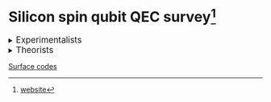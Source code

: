 # Silicon spin qubit QEC survey[^1]

[^1]: [website](https://marcosj.github.io/qdot/)

<details><summary><big>Experimentalists</big></summary>

- <details><summary>Seigo Tarucha (RIKEN)</summary>

	&emsp;[arXiv](https://arxiv.org/search/?searchtype=author&query=Seigo+Tarucha&abstracts=show&size=50&order=-submitted_date)
	&emsp;[scholar](https://www.semanticscholar.org/author/S.-Tarucha/4578509?sort=pub-date)
	&emsp;[ORCID](https://orcid.org/0000-0001-7465-0135)

	year | title | DOI | pdf | ppt
	--- | --- | --- | --- | ---
	2023 | Hamiltonian Phase Error in Resonantly Driven CNOT Gate Above the Fault-Tolerant Threshold | [DOI](https://doi.org/10.48550/arXiv.2307.09031) | <a href="https://arxiv.org/pdf/2307.09031" target="_blank">pdf</a>
	2023 | Dynamical nuclear spin polarization in a quantum dot with an EDSR-driven electron spin | [DOI](https://doi.org/10.48550/arXiv.2306.11253) | <a href="https://arxiv.org/pdf/2306.11253" target="_blank">pdf</a>
	2023 | Josephson diode effect derived from short-range coherent coupling | [DOI](https://doi.org/10.1038/s41567-023-02144-x) | <a href="https://arxiv.org/pdf/s41567-023-02144-x" target="_blank">pdf</a>
	2023 | Engineering of anomalous Josephson effect in coherently coupled Josephson junctions | [DOI](https://doi.org/10.48550/arXiv.2305.06596) | <a href="https://arxiv.org/pdf/2305.06596" target="_blank">pdf</a>
	2023 | Phase-dependent Andreev molecules and superconducting gap closing in coherently coupled Josephson junctions | [DOI](https://doi.org/10.48550/arXiv.2303.10540) | <a href="https://arxiv.org/pdf/2303.10540" target="_blank">pdf</a>
	2023 | Phonon-mediated spin dynamics in a two-electron double quantum dot under a phonon temperature gradient | [DOI](https://doi.org/10.48550/arXiv.2303.05700) | <a href="https://arxiv.org/pdf/2303.05700" target="_blank">pdf</a>
	2023 | Optically driven rotation of exciton-polariton condensates | [DOI](https://doi.org/10.1021/acs.nanolett.3c01021) | <a href="https://arxiv.org/pdf/acs.nanolett.3c01021" target="_blank">pdf</a>
	2023 | Spatial noise correlations beyond nearest-neighbor in 28Si/SiGe spin qubits | [DOI](https://doi.org/10.48550/arXiv.2302.11717) | <a href="https://arxiv.org/pdf/2302.11717" target="_blank">pdf</a>
	2022 | Noise robust automatic charge state recognition in quantum dots by machine learning and pre-processing, and visual explanations of the model with Grad-CAM | [DOI](https://doi.org/10.48550/arXiv.2210.15070) | <a href="https://arxiv.org/pdf/2210.15070" target="_blank">pdf</a>
	2023 | Feedback-based active reset of a spin qubit in silicon | [DOI](https://doi.org/10.1038/s41534-023-00719-3) | <a href="https://arxiv.org/pdf/s41534-023-00719-3" target="_blank">pdf</a> | <a href="ppt/s41534-023-00719-3.html" target="_blank">ppt</a>
	2022 | A shuttling-based two-qubit logic gate for linking distant silicon quantum processors | [DOI](https://doi.org/10.1038/s41467-022-33453-z) | <a href="https://arxiv.org/pdf/s41467-022-33453-z" target="_blank">pdf</a> | <a href="ppt/s41467-022-33453-z.html" target="_blank">ppt</a>
	2022 | Bayesian estimation of correlation functions | [DOI](https://doi.org/10.1103/PhysRevResearch.4.043166) | <a href="https://arxiv.org/pdf/PhysRevResearch.4.043166" target="_blank">pdf</a>
	2022 | Quasiparticle trapping at vortices producing Josephson supercurrent enhancement | [DOI](https://doi.org/10.1103/PhysRevLett.128.207001) | <a href="https://arxiv.org/pdf/PhysRevLett.128.207001" target="_blank">pdf</a>
	2022 | Quantum error correction with silicon spin qubits | [DOI](https://doi.org/10.1038/s41586-022-04986-6) | <a href="https://arxiv.org/pdf/s41586-022-04986-6" target="_blank">pdf</a> | <a href="ppt/s41586-022-04986-6.html" target="_blank">ppt</a>
	2022 | Observation of nonlocal Josephson effect on double InAs nanowires | [DOI](https://doi.org/10.1038/s42005-022-00994-0) | <a href="https://arxiv.org/pdf/s42005-022-00994-0" target="_blank">pdf</a>
	2021 | Coexistence of parallel and series current paths in parallel-coupled double quantum dots in nonlinear transport regime | [DOI](https://doi.org/10.35848/1882-0786/ac25c5) | <a href="https://arxiv.org/pdf/1882-0786" target="_blank">pdf</a>
	2022 | Temperature-induced phase transitions in the correlated quantum Hall state of bilayer graphene | [DOI](https://doi.org/10.1103/PhysRevB.105.075427) | <a href="https://arxiv.org/pdf/PhysRevB.105.075427" target="_blank">pdf</a>
	2022 | Fast universal quantum gate above the fault-tolerance threshold in silicon | [DOI](https://doi.org/10.1038/s41586-021-04182-y) | <a href="https://arxiv.org/pdf/s41586-021-04182-y" target="_blank">pdf</a> | <a href="ppt/s41586-021-04182-y.html" target="_blank">ppt</a>
	2021 | Designs for a two-dimensional Si quantum dot array with spin qubit addressa | [DOI](https://doi.org/10.48550/arXiv.2106.11124) | <a href="https://arxiv.org/pdf/2106.11124" target="_blank">pdf</a>
	2022 | Real-time observation of charge-spin cooperative dynamics driven by a nonequilibrium phonon environment | [DOI](https://doi.org/10.1103/PhysRevLett.129.095901) | <a href="https://arxiv.org/pdf/PhysRevLett.129.095901" target="_blank">pdf</a>
	2021 | Real-Time Feedback Control of Charge Sensing for Quantum Dot Qubits | [DOI](https://doi.org/10.1103/PhysRevApplied.15.L031003) | <a href="https://arxiv.org/pdf/PhysRevApplied.15.L031003" target="_blank">pdf</a>
	2021 | Gate voltage dependence of noise distribution in radio-frequency reflectometry in gallium arsenide quantum dots | [DOI](https://doi.org/10.35848/1882-0786/abe41f) | <a href="https://arxiv.org/pdf/1882-0786" target="_blank">pdf</a>
	2021 | Quantum tomography of an entangled three-qubit state in silicon | [DOI](https://doi.org/10.1103/s41565-021-00925-0) | <a href="https://arxiv.org/pdf/s41565-021-00925-0" target="_blank">pdf</a> | <a href="ppt/s41565-021-00925-0.html" target="_blank">ppt</a>
	2020 | Half-Integer Shapiro Steps in a Short Ballistic InAs Nanowire Josephson Junction | [DOI](https://doi.org/10.1103/PhysRevResearch.2.033435) | <a href="https://arxiv.org/pdf/PhysRevResearch.2.033435" target="_blank">pdf</a>
	2020 | Spin orbit field in a physically defined p type MOS silicon double quantum dot | [DOI](https://doi.org/10.48550/arXiv.2003.07079) | <a href="https://arxiv.org/pdf/2003.07079" target="_blank">pdf</a>
	2020 | Coherence of a driven electron spin qubit actively decoupled from quasi-static noise | [DOI](https://doi.org/10.1103/PhysRevX.10.011060) | <a href="https://arxiv.org/pdf/PhysRevX.10.011060" target="_blank">pdf</a>
	2021 | Coherent Beam Splitting of Flying Electrons Driven by a Surface Acoustic Wave | [DOI](https://doi.org/10.1103/PhysRevLett.126.070501) | <a href="https://arxiv.org/pdf/PhysRevLett.126.070501" target="_blank">pdf</a>
	2020 | Radio-frequency detected fast charge sensing in undoped silicon quantum dots | [DOI](https://doi.org/10.1021/acs.nanolett.9b03847) | <a href="https://arxiv.org/pdf/acs.nanolett.9b03847" target="_blank">pdf</a>
	2019 | Charge transport of a spin-orbit-coupled Luttinger liquid | [DOI](https://doi.org/10.1103/PhysRevB.100.195423) | <a href="https://arxiv.org/pdf/PhysRevB.100.195423" target="_blank">pdf</a>
	2020 | Resonantly driven singlet-triplet spin qubit in silicon | [DOI](https://doi.org/10.1103/PhysRevLett.124.117701) | <a href="https://arxiv.org/pdf/PhysRevLett.124.117701" target="_blank">pdf</a>
	2019 | Dominant non-local superconducting proximity effect due to electron-electron interaction in a ballistic double nanowire | [DOI](https://doi.org/10.48550/arXiv.1810.04832) | <a href="https://arxiv.org/pdf/1810.04832" target="_blank">pdf</a>
	2020 | Full counting statistics of spin-flip and spin-conserving charge transitions in Pauli-spin blockade | [DOI](https://doi.org/10.1103/PhysRevResearch.2.033120) | <a href="https://arxiv.org/pdf/PhysRevResearch.2.033120" target="_blank">pdf</a>
	2021 | Spin-valley Hall transport induced by spontaneous symmetry breaking in half-filled zero Landau level of bilayer graphene | [DOI](https://doi.org/10.1103/PhysRevLett.126.016801) | <a href="https://arxiv.org/pdf/PhysRevLett.126.016801" target="_blank">pdf</a>
	2019 | Quantum non-demolition measurement of an electron spin qubit | [DOI](https://doi.org/10.1038/s41565-019-0426-x) | <a href="https://arxiv.org/pdf/s41565-019-0426-x" target="_blank">pdf</a> | <a href="ppt/s41565-019-0426-x.html" target="_blank">ppt</a>
	2019 | Strong Electron-Electron Interactions of a Tomonaga--Luttinger Liquid Observed in InAs Quantum Wires | [DOI](https://doi.org/10.1103/PhysRevB.99.155304) | <a href="https://arxiv.org/pdf/PhysRevB.99.155304" target="_blank">pdf</a>
	2018 | Density-Matrix Simulation of Logical Qubit using 3-qubit Quantum Error Correction Code | [DOI](https://doi.org/10.48550/arXiv.1810.01029) | <a href="https://arxiv.org/pdf/1810.01029" target="_blank">pdf</a> | <a href="ppt/1810.01029.html" target="_blank">ppt</a>
	2019 | Difference in charge and spin dynamics in a quantum dot-lead coupled system | [DOI](https://doi.org/10.1103/PhysRevB.99.085402) | <a href="https://arxiv.org/pdf/PhysRevB.99.085402" target="_blank">pdf</a>
	2019 | Quantum state transfer of angular momentum via single electron photo-excitation from a Zeeman-resolved light hole | [DOI](https://doi.org/10.1103/PhysRevB.99.085203) | <a href="https://arxiv.org/pdf/PhysRevB.99.085203" target="_blank">pdf</a>
	2018 | A quantum-dot spin qubit with coherence limited by charge noise and fidelity higher than 99.9% | [DOI](https://doi.org/10.1038/s41565-017-0014-x) | <a href="https://arxiv.org/pdf/s41565-017-0014-x" target="_blank">pdf</a>
  </details>

- <details><summary>Jason Petta (Princeton)</summary>

	&emsp;[arXiv](https://arxiv.org/search/cond-mat?query=Jason+Petta&searchtype=author)
	&emsp;[scholar](https://www.semanticscholar.org/author/J.-Petta/2201118?sort=pub-date)
	&emsp;[scholar](https://scholar.google.com/citations?user=OxGfOMAAAAAJ&sortby=pubdate)
	&emsp;[ORCID](https://orcid.org/0000-0002-6416-0789)

	year | title | DOI | pdf | ppt
	--- | --- | --- | --- | ---
	2020 | Gating a Quantum Dot through the Sequential Removal of Single Electrons from a Nanoscale Floating Gate | [DOI](https://doi.org/10.1103/PRXQuantum.4.030309) | <a href="https://arxiv.org/pdf/PRXQuantum.4.030309" target="_blank">pdf</a>
	2020 | Semiconductor spin qubits | [DOI](https://doi.org/10.1103/RevModPhys.95.025003) | <a href="https://arxiv.org/pdf/RevModPhys.95.025003" target="_blank">pdf</a>
	2020 | Optimal Control of a Cavity-Mediated iSWAP Gate between Silicon Spin Qubits | [DOI](https://doi.org/10.1103/PhysRevApplied.18.064082) | <a href="https://arxiv.org/pdf/PhysRevApplied.18.064082" target="_blank">pdf</a>
	2020 | High-Fidelity State Preparation, Quantum Control, and Readout of an Isotopically Enriched Silicon Spin Qubit | [DOI](https://doi.org/10.1103/PhysRevApplied.18.064028) | <a href="https://arxiv.org/pdf/PhysRevApplied.18.064028" target="_blank">pdf</a>
	2020 | Microwave-Frequency Scanning Gate Microscopy of a Si/SiGe Double Quantum Dot | [DOI](https://doi.org/10.1021/acs.nanolett.2c01098) | <a href="https://arxiv.org/pdf/acs.nanolett.2c01098" target="_blank">pdf</a>
	2020 | Two-qubit silicon quantum processor with operation fidelity exceeding 99% | [DOI](https://doi.org/10.1126/sciadv.abn5130) | <a href="https://arxiv.org/pdf/sciadv.abn5130" target="_blank">pdf</a>
	2020 | Cryogen-free scanning gate microscope for the characterization of Si/Si0.7Ge0.3 quantum devices at milli-Kelvin temperatures | [DOI](https://doi.org/10.1063/5.0056648) | <a href="https://arxiv.org/pdf/5.0056648" target="_blank">pdf</a>
	2020 | Nuclear Spin Readout in a Cavity-Coupled Hybrid Quantum Dot-Donor System | [DOI](https://doi.org/10.1103/PRXQuantum.2.020347) | <a href="https://arxiv.org/pdf/PRXQuantum.2.020347" target="_blank">pdf</a>
	2020 | Spin Digitizer for High-Fidelity Readout of a Cavity-Coupled Silicon Triple Quantum Dot | [DOI](https://doi.org/10.1103/PhysRevApplied.15.044052) | <a href="https://arxiv.org/pdf/PhysRevApplied.15.044052" target="_blank">pdf</a>
	2020 | Probing the Variation of the Intervalley Tunnel Coupling in a Silicon Triple Quantum Dot | [DOI](https://doi.org/10.1103/PRXQuantum.2.020309) | <a href="https://arxiv.org/pdf/PRXQuantum.2.020309" target="_blank">pdf</a>
	2020 | Spin shuttling in a silicon double quantum dot | [DOI](https://doi.org/10.1103/PhysRevB.102.195418) | <a href="https://arxiv.org/pdf/PhysRevB.102.195418" target="_blank">pdf</a>
	2020 | Coherent transport of spin by adiabatic passage in quantum dot arrays | [DOI](https://doi.org/10.1103/PhysRevB.102.155404) | <a href="https://arxiv.org/pdf/PhysRevB.102.155404" target="_blank">pdf</a>
	2020 | Hybrid quantum systems with circuit quantum electrodynamics | [DOI](https://doi.org/10.1038/s41567-020-0797-9) | <a href="https://arxiv.org/pdf/s41567-020-0797-9" target="_blank">pdf</a>
	2020 | Superconductor–semiconductor hybrid-circuit quantum electrodynamics | [DOI](https://doi.org/10.1038/s42254-019-0135-2) | <a href="https://arxiv.org/pdf/s42254-019-0135-2" target="_blank">pdf</a>
	2020 | Flopping-mode electric dipole spin resonance | [DOI](https://doi.org/10.1103/PhysRevResearch.2.012006) | <a href="https://arxiv.org/pdf/PhysRevResearch.2.012006" target="_blank">pdf</a>
	2020 | Coherent transfer of quantum information in a silicon double quantum dot using resonant SWAP gates | [DOI](https://doi.org/10.1038/s41534-019-0225-0) | <a href="https://arxiv.org/pdf/s41534-019-0225-0" target="_blank">pdf</a>
	2020 | Computer-automated tuning procedures for semiconductor quantum dot arrays | [DOI](https://doi.org/10.1063/1.5121444) | <a href="https://arxiv.org/pdf/1.5121444" target="_blank">pdf</a>
	2020 | Protocol for a resonantly driven three-qubit Toffoli gate with silicon spin qubits | [DOI](https://doi.org/10.1103/PhysRevB.100.085419) | <a href="https://arxiv.org/pdf/PhysRevB.100.085419" target="_blank">pdf</a>
	2020 | Site-Selective Quantum Control in an Isotopically Enriched Si28/Si0.7Ge0.3 Quadruple Quantum Dot | [DOI](https://doi.org/10.1103/PhysRevApplied.11.061006) | <a href="https://arxiv.org/pdf/PhysRevApplied.11.061006" target="_blank">pdf</a>
	2020 | Shuttling a single charge across a one-dimensional array of silicon quantum dots | [DOI](https://doi.org/10.1038/s41467-019-08970-z) | <a href="https://arxiv.org/pdf/s41467-019-08970-z" target="_blank">pdf</a>
  </details>

- <details><summary>Lieven Vandersypen (Delft)</summary>

	&emsp;[arXiv](https://arxiv.org/search/cond-mat?query=Lieven+Vandersypen&searchtype=author)
	&emsp;[scholar](https://www.semanticscholar.org/author/L.-Vandersypen/144210033?sort=pub-date)
	&emsp;[scholar](https://scholar.google.com/citations?user=76G4XCQAAAAJ&sortby=pubdate)
	&emsp;[ORCID](https://orcid.org/0000-0003-4346-7877)

	year | title | DOI | pdf | ppt
	--- | --- | --- | --- | ---
	2020 | Shuttling an Electron Spin through a Silicon Quantum Dot Array | [DOI](https://doi.org/10.1103/PRXQuantum.4.030303) | <a href="https://arxiv.org/pdf/PRXQuantum.4.030303" target="_blank">pdf</a>
	2020 | Nonlinear Response and Crosstalk of Electrically Driven Silicon Spin Qubits | [DOI](https://doi.org/10.1103/PhysRevApplied.19.044078) | <a href="https://arxiv.org/pdf/PhysRevApplied.19.044078" target="_blank">pdf</a>
	2020 | Author Correction: Reducing charge noise in quantum dots by using thin silicon quantum wells | [DOI](https://doi.org/10.1038/s41467-023-37548-z) | <a href="https://arxiv.org/pdf/s41467-023-37548-z" target="_blank">pdf</a>
	2020 | Probing the Jaynes-Cummings Ladder with Spin Circuit Quantum Electrodynamics | [DOI](https://doi.org/10.1103/PhysRevLett.130.137001) | <a href="https://arxiv.org/pdf/PhysRevLett.130.137001" target="_blank">pdf</a>
	2020 | Reducing charge noise in quantum dots by using thin silicon quantum wells | [DOI](https://doi.org/10.1038/s41467-023-36951-w) | <a href="https://arxiv.org/pdf/s41467-023-36951-w" target="_blank">pdf</a>
	2020 | Design and integration of single-qubit rotations and two-qubit gates in silicon above one Kelvin | [DOI](https://doi.org/10.1038/s43246-022-00304-9) | <a href="https://arxiv.org/pdf/s43246-022-00304-9" target="_blank">pdf</a>
	2020 | Long-range electron-electron interactions in quantum dot systems and applications in quantum chemistry | [DOI](https://doi.org/10.1103/PhysRevResearch.4.033043) | <a href="https://arxiv.org/pdf/PhysRevResearch.4.033043" target="_blank">pdf</a>
	2020 | Coherent Spin-Spin Coupling Mediated by Virtual Microwave Photons | [DOI](https://doi.org/10.1103/PhysRevX.12.021026) | <a href="https://arxiv.org/pdf/PhysRevX.12.021026" target="_blank">pdf</a>
	2020 | Quantum logic with spin qubits crossing the surface code threshold | [DOI](https://doi.org/10.1038/s41586-021-04273-w) | <a href="https://arxiv.org/pdf/s41586-021-04273-w" target="_blank">pdf</a>
	2020 | Quantum-coherent nanoscience | [DOI](https://doi.org/10.1038/s41565-021-00994-1) | <a href="https://arxiv.org/pdf/s41565-021-00994-1" target="_blank">pdf</a>
	2020 | Quantum Simulation of Antiferromagnetic Heisenberg Chain with Gate-Defined Quantum Dots | [DOI](https://doi.org/10.1103/PhysRevX.11.041025) | <a href="https://arxiv.org/pdf/PhysRevX.11.041025" target="_blank">pdf</a>
	2020 | Radio-Frequency Reflectometry in Silicon-Based Quantum Dots | [DOI](https://doi.org/10.1103/PhysRevApplied.16.014057) | <a href="https://arxiv.org/pdf/PhysRevApplied.16.014057" target="_blank">pdf</a>
	2020 | Low percolation density and charge noise with holes in germanium | [DOI](https://doi.org/10.1088/2633-4356/abcd82) | <a href="https://arxiv.org/pdf/2633-4356" target="_blank">pdf</a>
	2020 | Electron cascade for distant spin readout | [DOI](https://doi.org/10.1038/s41467-020-20388-6) | <a href="https://arxiv.org/pdf/s41467-020-20388-6" target="_blank">pdf</a>
	2020 | On-Chip Microwave Filters for High-Impedance Resonators with Gate-Defined Quantum Dots | [DOI](https://doi.org/10.1103/PhysRevApplied.14.034025) | <a href="https://arxiv.org/pdf/PhysRevApplied.14.034025" target="_blank">pdf</a>
	2020 | Efficient Orthogonal Control of Tunnel Couplings in a Quantum Dot Array | [DOI](https://doi.org/10.1103/PhysRevApplied.13.054018) | <a href="https://arxiv.org/pdf/PhysRevApplied.13.054018" target="_blank">pdf</a>
	2020 | Universal quantum logic in hot silicon qubits | [DOI](https://doi.org/10.1038/s41586-020-2170-7) | <a href="https://arxiv.org/pdf/s41586-020-2170-7" target="_blank">pdf</a>
	2020 | Ab initio exact diagonalization simulation of the Nagaoka transition in quantum dots | [DOI](https://doi.org/10.1103/PhysRevB.100.155133) | <a href="https://arxiv.org/pdf/PhysRevB.100.155133" target="_blank">pdf</a>
	2020 | A new class of efficient randomized benchmarking protocols | [DOI](https://doi.org/10.1038/s41534-019-0182-7) | <a href="https://arxiv.org/pdf/s41534-019-0182-7" target="_blank">pdf</a>
	2020 | Rapid gate-based spin read-out in silicon using an on-chip resonator | [DOI](https://doi.org/10.1038/s41565-019-0488-9) | <a href="https://arxiv.org/pdf/s41565-019-0488-9" target="_blank">pdf</a>
  </details>

- <details><summary>Menno Veldhorst (Delft)</summary>

	&emsp;[arXiv](https://arxiv.org/search/cond-mat?query=M.+Veldhorst&searchtype=author)
	&emsp;[scholar](https://www.semanticscholar.org/author/M.-Veldhorst/40566907?sort=pub-date)
	&emsp;[scholar](https://scholar.google.com/citations?user=I79s7rMAAAAJ&sortby=pubdate)
	&emsp;[ORCID](https://orcid.org/0000-0001-9730-3523)

	year | title | DOI | pdf | ppt
	--- | --- | --- | --- | ---
	2023 | Germanium wafers for strained quantum wells with low disorder | [arXiv](https://arxiv.org/abs/2305.08971) | <a href="https://arxiv.org/pdf/2305.08971">pdf</a>
	2023 | Coherent spin qubit shuttling through germanium quantum dots | [arXiv](https://arxiv.org/abs/2308.02406) | <a href="https://arxiv.org/pdf/2308.02406">pdf</a>
	2023 | Bichromatic Rabi control of semiconductor qubits | [arXiv](https://arxiv.org/abs/2308.01720) | <a href="https://arxiv.org/pdf/2308.01720">pdf</a>
	2023 | Simultaneous single-qubit driving of semiconductor spin qubits at the fault-tolerant threshold | [arXiv](https://arxiv.org/abs/2109.07837) [DOI](https://doi.org/10.1038/s41467-023-39334-3) | <a href="https://arxiv.org/pdf/2109.07837">pdf</a>
	2023 | Exciton transport in a germanium quantum dot ladder | [arXiv](https://arxiv.org/abs/2307.02401) | <a href="https://arxiv.org/pdf/2307.02401">pdf</a>
	2023 | Electrical operation of planar Ge hole spin qubits in an in-plane magnetic field | [arXiv](https://arxiv.org/abs/2307.01451) | <a href="https://arxiv.org/pdf/2307.01451">pdf</a>
	2023 | A 2D quantum dot array in planar <sup>28</sup>Si/SiGe | [arXiv](https://arxiv.org/abs/2305.19681) | <a href="https://arxiv.org/pdf/2305.19681">pdf</a>
	2023 | A vertical gate-defined double quantum dot in a strained germanium double quantum well | [arXiv](https://arxiv.org/abs/2305.14064) | <a href="https://arxiv.org/pdf/2305.14064">pdf</a>
	2022 | Hard superconducting gap in germanium | [arXiv](https://arxiv.org/abs/2206.00569) [DOI](https://doi.org/10.1038/s43246-023-00351-w) | <a href="https://arxiv.org/pdf/2206.00569">pdf</a>
	2022 | Electrical control of uniformity in quantum dot devices | [arXiv](https://arxiv.org/abs/2211.13493) [DOI](https://doi.org/10.1021/acs.nanolett.2c04446) | <a href="https://arxiv.org/pdf/2211.13493">pdf</a>
	2022 | Shared control of a 16 semiconductor quantum dot crossbar array | [arXiv](https://arxiv.org/abs/2209.06609) | <a href="https://arxiv.org/pdf/2209.06609">pdf</a>
	2022 | Spiderweb array: A sparse spin-qubit array | [arXiv](https://arxiv.org/abs/2110.00189) [DOI](https://doi.org/10.1103/PhysRevApplied.18.024053) | <a href="https://arxiv.org/pdf/2110.00189">pdf</a>
	2022 | Probing resonating valence bonds on a programmable germanium quantum simulator | [arXiv](https://arxiv.org/abs/2208.11505) [DOI](https://doi.org/10.1038/s41534-023-00727-3) | <a href="https://arxiv.org/pdf/2208.11505">pdf</a>
	2022 | Modelling of planar germanium hole qubits in electric and magnetic fields | [arXiv](https://arxiv.org/abs/2208.04795) | <a href="https://arxiv.org/pdf/2208.04795">pdf</a>
	2022 | Phase flip code with semiconductor spin qubits | [arXiv](https://arxiv.org/abs/2202.11530) [DOI](https://www.nature.com/articles/s41534-022-00639-8) | <a href="https://arxiv.org/pdf/2202.11530">pdf</a> | <a href="ppt/2202.11530.html" target="_blank">ppt</a>
	2022 | Universal control of a six-qubit quantum processor in silicon | [arXiv](https://arxiv.org/abs/2202.09252) [DOI](https://doi.org/10.1038/s41586-022-05117-x) | <a href="https://arxiv.org/pdf/2202.09252">pdf</a>
	2022 | A quantum dot crossbar with sublinear scaling of interconnects at cryogenic temperature | [arXiv](https://arxiv.org/abs/2202.04482) | <a href="https://arxiv.org/pdf/2202.04482">pdf</a>
	2022 | Lightly-strained germanium quantum wells with hole mobility exceeding one million | [arXiv](https://arxiv.org/abs/2112.11860) [DOI](https://doi.org/10.1063/5.0083161) | <a href="https://arxiv.org/pdf/2112.11860">pdf</a>
	2022 | A high-mobility hole bilayer in a germanium double quantum well | [arXiv](https://arxiv.org/abs/2201.06862) | <a href="https://arxiv.org/pdf/2201.06862">pdf</a>
	2021 | Electrical control of the g-tensor of a single hole in a silicon MOS quantum dot | [arXiv](https://arxiv.org/abs/2012.04985) [DOI](https://doi.org/10.1103/PhysRevB.104.235303) | <a href="https://arxiv.org/pdf/2012.04985">pdf</a>
	2021 | Single-Hole Pump in Germanium | [arXiv](https://arxiv.org/abs/2105.14864) [DOI](https://doi.org/10.1088/1361-6463/ac181d) | <a href="https://arxiv.org/pdf/2105.14864">pdf</a>
	2021 | Enhancement of Proximity Induced Superconductivity in a Planar Ge Hole Gas | [arXiv](https://arxiv.org/abs/2012.00322) [DOI](https://doi.org/10.1103/PhysRevResearch.3.L022005) | <a href="https://arxiv.org/pdf/2012.00322">pdf</a>
	2021 | Qubits made by advanced semiconductor manufacturing | [arXiv](https://arxiv.org/abs/2101.12650) [DOI](https://doi.org/10.1038/s41928-022-00727-9) | <a href="https://arxiv.org/pdf/2101.12650">pdf</a>
	2020 | CMOS-based cryogenic control of silicon quantum circuits | [arXiv](https://arxiv.org/abs/2009.14185) [DOI](https://doi.org/10.1038/s41586-021-03469-4) | <a href="https://arxiv.org/pdf/2009.14185">pdf</a>
	2020 | Effect of quantum Hall edge strips on valley splitting in silicon quantum wells | [arXiv](https://arxiv.org/abs/2006.02305) [DOI](https://doi.org/10.1103/PhysRevLett.125.186801) | <a href="https://arxiv.org/pdf/2006.02305">pdf</a>
	2020 | A four-qubit germanium quantum processor | [arXiv](https://arxiv.org/abs/2009.04268) [DOI](https://doi.org/10.1038/s41586-021-03332-6) | <a href="https://arxiv.org/pdf/2009.04268">pdf</a>
	2020 | A two-dimensional array of single-hole quantum dots | [arXiv](https://arxiv.org/abs/2008.11666) [DOI](https://doi.org/10.1063/5.0037330) | <a href="https://arxiv.org/pdf/2008.11666">pdf</a>
	2020 | High-fidelity two-qubit gates in silicon above one Kelvin | [arXiv](https://arxiv.org/abs/2007.09034) | <a href="https://arxiv.org/pdf/2007.09034">pdf</a>
	2020 | Low percolation density and charge noise with holes in germanium | [arXiv](https://arxiv.org/abs/2007.06328) [DOI](https://doi.org/10.1088/2633-4356/abcd82) | <a href="https://arxiv.org/pdf/2007.06328">pdf</a>
	2020 | Spin relaxation benchmarks and individual qubit addressability for holes in quantum dots | [arXiv](https://arxiv.org/abs/2006.12563) [DOI](https://doi.org/10.1021/acs.nanolett.0c02589) | <a href="https://arxiv.org/pdf/2006.12563">pdf</a>
	2020 | On-chip Integration of Si/SiGe-based Quantum Dots and Switched-capacitor Circuits | [arXiv](https://arxiv.org/abs/2005.03851) [DOI](https://doi.org/10.1063/5.0012883) | <a href="https://arxiv.org/pdf/2005.03851">pdf</a>
	2020 | The germanium quantum information route | [arXiv](https://arxiv.org/abs/2004.08133) [DOI](https://doi.org/10.1038/s41578-020-00262-z) | <a href="https://arxiv.org/pdf/2004.08133">pdf</a>
	2020 | Exchange coupling in a linear chain of three quantum-dot spin qubits in silicon | [arXiv](https://arxiv.org/abs/2004.07666) [DOI](https://doi.org/10.1021/acs.nanolett.0c04771) | <a href="https://arxiv.org/pdf/2004.07666">pdf</a>
	2020 | Tunable coupling and isolation of single electrons in silicon metal-oxide-semiconductor quantum dots  | [arXiv](https://arxiv.org/abs/1907.08523) [DOI](https://doi.org/10.1021/acs.nanolett.9b03254) | <a href="https://arxiv.org/pdf/1907.08523">pdf</a>
	2019 | A single-hole spin qubit | [arXiv](https://arxiv.org/abs/1912.10426) [DOI](https://doi.org/10.1038/s41467-020-17211-7) | <a href="https://arxiv.org/pdf/1912.10426">pdf</a>
	2019 | A sparse spin qubit array with integrated control electronics | [arXiv](https://arxiv.org/abs/1912.06461) [DOI](https://doi.org/10.1109/IEDM19573.2019.8993570) | <a href="https://arxiv.org/pdf/1912.06461">pdf</a>
	2019 | Universal quantum logic in hot silicon qubits | [arXiv](https://arxiv.org/abs/1910.05289) [DOI](https://doi.org/10.1038/s41586-020-2170-7) | <a href="https://arxiv.org/pdf/1910.05289">pdf</a>
	2019 | Quantum Dot Arrays in Silicon and Germanium | [arXiv](https://arxiv.org/abs/1909.06575) [DOI](https://doi.org/10.1063/5.0002013) | <a href="https://arxiv.org/pdf/1909.06575">pdf</a>
	2019 | Multiplexed quantum transport using commercial off-the-shelf CMOS at sub-kelvin temperatures | [arXiv](https://arxiv.org/abs/1907.11816) [DOI](https://doi.org/10.1038/s41534-020-0274-4) | <a href="https://arxiv.org/pdf/1907.11816">pdf</a>
	2019 | Light effective hole mass in undoped Ge/SiGe quantum wells | [arXiv](https://arxiv.org/abs/1905.08064) [DOI](https://doi.org/10.1103/PhysRevB.100.041304) | <a href="https://arxiv.org/pdf/1905.08064">pdf</a>
	2019 | Fast two-qubit logic with holes in germanium | [arXiv](https://arxiv.org/abs/1904.11443) [DOI](https://doi.org/10.1038/s41586-019-1919-3) | <a href="https://arxiv.org/pdf/1904.11443">pdf</a>
	2019 | Quantum transport properties of industrial <sup>28</sup>Si/<sup>28</sup>SiO<sub>2</sub> | [arXiv](https://arxiv.org/abs/1810.06521) [DOI](https://doi.org/10.1103/PhysRevApplied.12.014013) | <a href="https://arxiv.org/pdf/1810.06521">pdf</a>
  </details>

- <details><summary>Andrew Dzurak (UNSW, Diraq)</summary>

	&emsp;[arXiv](https://arxiv.org/search/cond-mat?query=Andrew+Dzurak&searchtype=author)
	&emsp;[scholar](https://www.semanticscholar.org/author/A.-Dzurak/2769334?sort=pub-date)
	&emsp;[scholar](https://scholar.google.com/citations?user=dEI9TsIAAAAJ&sortby=pubdate)
	&emsp;[ORCID](https://orcid.org/0000-0003-1389-5096)

	year | title | DOI | pdf | ppt
	--- | --- | --- | --- | ---
	2020 | Accessing the full capabilities of filter functions: Tool for detailed noise and quantum control susceptibility analysis | [DOI](https://doi.org/10.1103/PhysRevA.108.012426) | <a href="https://arxiv.org/pdf/PhysRevA.108.012426" target="_blank">pdf</a>
	2020 | Combining n-MOS Charge Sensing with p-MOS Silicon Hole Double Quantum Dots in a CMOS platform | [DOI](https://doi.org/10.1021/acs.nanolett.2c04417) | <a href="https://arxiv.org/pdf/acs.nanolett.2c04417" target="_blank">pdf</a>
	2020 | Implementation of an advanced dressing protocol for global qubit control in silicon | [DOI](https://doi.org/10.1063/5.0096467) | <a href="https://arxiv.org/pdf/5.0096467" target="_blank">pdf</a>
	2020 | Materials for Silicon Quantum Dots and their Impact on Electron Spin Qubits | [DOI](https://doi.org/10.1002/adfm.202105488) | <a href="https://arxiv.org/pdf/adfm.202105488" target="_blank">pdf</a>
	2020 | Scaling silicon-based quantum computing using CMOS technology | [DOI](https://doi.org/10.1038/s41928-021-00681-y) | <a href="https://arxiv.org/pdf/s41928-021-00681-y" target="_blank">pdf</a>
	2020 | Pulse engineering of a global field for robust and universal quantum computation | [DOI](https://doi.org/10.1103/PhysRevA.104.062415) | <a href="https://arxiv.org/pdf/PhysRevA.104.062415" target="_blank">pdf</a>
	2020 | Quantum computation protocol for dressed spins in a global field | [DOI](https://doi.org/10.1103/PhysRevB.104.235411) | <a href="https://arxiv.org/pdf/PhysRevB.104.235411" target="_blank">pdf</a>
	2020 | Single-electron spin resonance in a nanoelectronic device using a global field | [DOI](https://doi.org/10.1126/sciadv.abg9158) | <a href="https://arxiv.org/pdf/sciadv.abg9158" target="_blank">pdf</a>
	2020 | A High-Sensitivity Charge Sensor for Silicon Qubits above 1 K | [DOI](https://doi.org/10.1021/acs.nanolett.1c01003) | <a href="https://arxiv.org/pdf/acs.nanolett.1c01003" target="_blank">pdf</a>
	2020 | Conditional quantum operation of two exchange-coupled single-donor spin qubits in a MOS-compatible silicon device | [DOI](https://doi.org/10.1038/s41467-020-20424-5) | <a href="https://arxiv.org/pdf/s41467-020-20424-5" target="_blank">pdf</a>
	2020 | Controllable freezing of the nuclear spin bath in a single-atom spin qubit | [DOI](https://doi.org/10.1126/sciadv.aba3442) | <a href="https://arxiv.org/pdf/sciadv.aba3442" target="_blank">pdf</a>
	2020 | Waiting time distributions in a two-level fluctuator coupled to a superconducting charge detector | [DOI](https://doi.org/10.1103/PhysRevResearch.1.033163) | <a href="https://arxiv.org/pdf/PhysRevResearch.1.033163" target="_blank">pdf</a>
	2020 | Silicon integration for quantum sensing | [DOI](https://doi.org/10.1038/s41928-019-0278-2) | <a href="https://arxiv.org/pdf/s41928-019-0278-2" target="_blank">pdf</a>
	2020 | Fidelity benchmarks for two-qubit gates in silicon | [DOI](https://doi.org/10.1038/s41586-019-1197-0) | <a href="https://arxiv.org/pdf/s41586-019-1197-0" target="_blank">pdf</a>
	2020 | Gate-based single-shot readout of spins in silicon | [DOI](https://doi.org/10.1038/s41565-019-0400-7) | <a href="https://arxiv.org/pdf/s41565-019-0400-7" target="_blank">pdf</a>
	2020 | Geometric formalism for constructing arbitrary single-qubit dynamically corrected gates | [DOI](https://doi.org/10.1103/physreva.99.052321) | <a href="https://arxiv.org/pdf/physreva.99.052321" target="_blank">pdf</a>
	2020 | Electron spin relaxation of single phosphorus donors in metal-oxide-semiconductor nanoscale devices | [DOI](https://doi.org/10.1103/physrevb.99.205306) | <a href="https://arxiv.org/pdf/physrevb.99.205306" target="_blank">pdf</a>
	2020 | Controlling Spin-Orbit Interactions in Silicon Quantum Dots Using Magnetic Field Direction | [DOI](https://doi.org/10.1103/physrevx.9.021028) | <a href="https://arxiv.org/pdf/physrevx.9.021028" target="_blank">pdf</a>
	2020 | Silicon qubit fidelities approaching incoherent noise limits via pulse engineering | [DOI](https://doi.org/10.1038/s41928-019-0234-1) | <a href="https://arxiv.org/pdf/s41928-019-0234-1" target="_blank">pdf</a>
	2020 | High-fidelity and robust two-qubit gates for quantum-dot spin qubits in silicon | [DOI](https://doi.org/10.1103/physreva.99.042310) | <a href="https://arxiv.org/pdf/physreva.99.042310" target="_blank">pdf</a>
  </details>

- <details><summary>Andrea Morello (UNSW)</summary>

	&emsp;[arXiv](https://arxiv.org/search/cond-mat?query=Andrea+Morello&searchtype=author)
	&emsp;[scholar](https://www.semanticscholar.org/author/A.-Morello/145508119?sort=pub-date)
	&emsp;[scholar](https://scholar.google.com/citations?user=_G8qcyEAAAAJ&sortby=pubdate)
	&emsp;[ORCID](https://orcid.org/0000-0001-7445-699X)

	year | title | DOI | pdf | ppt
	--- | --- | --- | --- | ---
	2020 | Deterministic Shallow Dopant Implantation in Silicon with Detection Confidence Upper-Bound to 99.85% by Ion–Solid Interactions | [DOI](https://doi.org/10.1002/adma.202103235) | <a href="https://arxiv.org/pdf/adma.202103235" target="_blank">pdf</a>
	2020 | Precision tomography of a three-qubit donor quantum processor in silicon | [DOI](https://doi.org/10.1038/s41586-021-04292-7) | <a href="https://arxiv.org/pdf/s41586-021-04292-7" target="_blank">pdf</a>
	2020 | Measuring out-of-time-ordered correlation functions without reversing time evolution | [DOI](https://doi.org/10.1103/physreva.106.042429) | <a href="https://arxiv.org/pdf/physreva.106.042429" target="_blank">pdf</a>
	2020 | Near-Surface Electrical Characterization of Silicon Electronic Devices Using Focused keV-Range Ions | [DOI](https://doi.org/10.1103/physrevapplied.18.034037) | <a href="https://arxiv.org/pdf/physrevapplied.18.034037" target="_blank">pdf</a>
	2020 | Coherent spin qubit transport in silicon | [DOI](https://doi.org/10.1038/s41467-021-24371-7) | <a href="https://arxiv.org/pdf/s41467-021-24371-7" target="_blank">pdf</a>
	2020 | Exchange Coupling in a Linear Chain of Three Quantum-Dot Spin Qubits in Silicon | [DOI](https://doi.org/10.1021/acs.nanolett.0c04771) | <a href="https://arxiv.org/pdf/acs.nanolett.0c04771" target="_blank">pdf</a>
	2020 | Fast Coherent Control of a Nitrogen-Vacancy-Center Spin Ensemble Using a Dielectric Resonator at Cryogenic Temperatures | [DOI](https://doi.org/10.1103/physrevapplied.16.044051) | <a href="https://arxiv.org/pdf/physrevapplied.16.044051" target="_blank">pdf</a>
	2020 | Engineering local strain for single-atom nuclear acoustic resonance in silicon | [DOI](https://doi.org/10.1063/5.0069305) | <a href="https://arxiv.org/pdf/5.0069305" target="_blank">pdf</a>
	2020 | An ultra-stable 1.5 T permanent magnet assembly for qubit experiments at cryogenic temperatures | [DOI](https://doi.org/10.1063/5.0055318) | <a href="https://arxiv.org/pdf/5.0055318" target="_blank">pdf</a>
	2020 | Full configuration interaction simulations of exchange-coupled donors in silicon using multi-valley effective mass theory | [DOI](https://doi.org/10.1088/1367-2630/ac0abf) | <a href="https://arxiv.org/pdf/1367-2630" target="_blank">pdf</a>
	2020 | Semiconductor qubits in practice | [DOI](https://doi.org/10.1038/s42254-021-00283-9) | <a href="https://arxiv.org/pdf/s42254-021-00283-9" target="_blank">pdf</a>
	2020 | Pauli Blockade in Silicon Quantum Dots with Spin-Orbit Control | [DOI](https://doi.org/10.1103/prxquantum.2.010303) | <a href="https://arxiv.org/pdf/prxquantum.2.010303" target="_blank">pdf</a>
	2020 | A silicon quantum-dot-coupled nuclear spin qubit | [DOI](https://doi.org/10.1038/s41565-019-0587-7) | <a href="https://arxiv.org/pdf/s41565-019-0587-7" target="_blank">pdf</a>
	2020 | Coherent electrical control of a single high-spin nucleus in silicon | [DOI](https://doi.org/10.1038/s41586-020-2057-7) | <a href="https://arxiv.org/pdf/s41586-020-2057-7" target="_blank">pdf</a>
	2020 | Coherent spin control of s-, p-, d- and f-electrons in a silicon quantum dot | [DOI](https://doi.org/10.1038/s41467-019-14053-w) | <a href="https://arxiv.org/pdf/s41467-019-14053-w" target="_blank">pdf</a>
	2020 | Donor Spins in Silicon for Quantum Technologies | [DOI](https://doi.org/10.1002/qute.202000005) | <a href="https://arxiv.org/pdf/qute.202000005" target="_blank">pdf</a>
	2020 | Spin thermometry and spin relaxation of optically detected Cr3+ ions in ruby Al2O3 | [DOI](https://doi.org/10.1103/physrevb.102.104114) | <a href="https://arxiv.org/pdf/physrevb.102.104114" target="_blank">pdf</a>
	2020 | Operation of a silicon quantum processor unit cell above one kelvin | [DOI](https://doi.org/10.1038/s41586-020-2171-6) | <a href="https://arxiv.org/pdf/s41586-020-2171-6" target="_blank">pdf</a>
	2020 | Scalable quantum computing with ion-implanted dopant atoms in Silicon | [DOI](https://doi.org/10.1109/iedm.2018.8614498) | <a href="https://arxiv.org/pdf/iedm.2018.8614498" target="_blank">pdf</a>
	2020 | Single-spin qubits in isotopically enriched silicon at low magnetic field | [DOI](https://doi.org/10.1038/s41467-019-13416-7) | <a href="https://arxiv.org/pdf/s41467-019-13416-7" target="_blank">pdf</a>
  </details>

- <details><summary>Michelle Simmons (UNSW, Silicon QC)</summary>

	&emsp;[arXiv](https://arxiv.org/search/cond-mat?query=M.+Y.+Simmons&searchtype=author)
	&emsp;[scholar](https://www.semanticscholar.org/author/M.-Simmons/34735201?sort=pub-date)
	&emsp;[ORCID](https://orcid.org/0000-0002-6422-5888)

	year | title | DOI | pdf | ppt
	--- | --- | --- | --- | ---
	2020 | A solid-state quantum microscope for wavefunction control of an atom-based quantum dot device in silicon | [DOI](https://doi.org/10.1038/s41928-023-00979-z) | <a href="https://arxiv.org/pdf/s41928-023-00979-z" target="_blank">pdf</a>
	2020 | Hyperfine-mediated spin relaxation in donor-atom qubits in silicon | [DOI](https://doi.org/10.1103/physrevresearch.5.023043) | <a href="https://arxiv.org/pdf/physrevresearch.5.023043" target="_blank">pdf</a>
	2020 | The Use of Exchange Coupled Atom Qubits as Atomic‐Scale Magnetic Field Sensors | [DOI](https://doi.org/10.1002/adma.202201625) | <a href="https://arxiv.org/pdf/adma.202201625" target="_blank">pdf</a>
	2020 | Single-Shot Readout of Multiple Donor Electron Spins with a Gate-Based Sensor | [DOI](https://doi.org/10.1103/prxquantum.4.010319) | <a href="https://arxiv.org/pdf/prxquantum.4.010319" target="_blank">pdf</a>
	2020 | Ramped measurement technique for robust high-fidelity spin qubit readout | [DOI](https://doi.org/10.1126/sciadv.abq0455) | <a href="https://arxiv.org/pdf/sciadv.abq0455" target="_blank">pdf</a>
	2020 | Engineering topological states in atom-based semiconductor quantum dots | [DOI](https://doi.org/10.1038/s41586-022-04706-0) | <a href="https://arxiv.org/pdf/s41586-022-04706-0" target="_blank">pdf</a>
	2020 | Coherent control of a donor-molecule electron spin qubit in silicon | [DOI](https://doi.org/10.1038/s41467-021-23662-3) | <a href="https://arxiv.org/pdf/s41467-021-23662-3" target="_blank">pdf</a>
	2020 | Engineering long spin coherence times of spin–orbit qubits in silicon | [DOI](https://doi.org/10.1038/s41563-020-0743-3) | <a href="https://arxiv.org/pdf/s41563-020-0743-3" target="_blank">pdf</a>
	2020 | Valley interference and spin exchange at the atomic scale in silicon | [DOI](https://doi.org/10.1038/s41467-020-19835-1) | <a href="https://arxiv.org/pdf/s41467-020-19835-1" target="_blank">pdf</a>
	2020 | Exploiting a Single‐Crystal Environment to Minimize the Charge Noise on Qubits in Silicon | [DOI](https://doi.org/10.1002/adma.202003361) | <a href="https://arxiv.org/pdf/adma.202003361" target="_blank">pdf</a>
	2020 | Single-Shot Spin Readout in Semiconductors Near the Shot-Noise Sensitivity Limit | [DOI](https://doi.org/10.1103/physrevx.9.041003) | <a href="https://arxiv.org/pdf/physrevx.9.041003" target="_blank">pdf</a>
	2020 | A two-qubit gate between phosphorus donor electrons in silicon | [DOI](https://doi.org/10.1038/s41586-019-1381-2) | <a href="https://arxiv.org/pdf/s41586-019-1381-2" target="_blank">pdf</a>
	2020 | Benchmarking high fidelity single-shot readout of semiconductor qubits | [DOI](https://doi.org/10.1088/1367-2630/ab242c) | <a href="https://arxiv.org/pdf/1367-2630" target="_blank">pdf</a>
	2020 | Spin read-out in atomic qubits in an all-epitaxial three-dimensional transistor | [DOI](https://doi.org/10.1038/s41565-018-0338-1) | <a href="https://arxiv.org/pdf/s41565-018-0338-1" target="_blank">pdf</a>
  </details>

- <details><summary>John Morton (UCL, Quantum Motion)</summary>

	&emsp;[arXiv](https://arxiv.org/search/cond-mat?query=J.+J.+L.+Morton&searchtype=author)
	&emsp;[scholar](https://www.semanticscholar.org/author/J.-Morton/39860231?sort=pub-date)
	&emsp;[scholar](https://scholar.google.com/citations?user=RcnAP38AAAAJ&sortby=pubdate)
	&emsp;[ORCID](https://orcid.org/0000-0002-0891-1111)

	year | title | DOI | pdf | ppt
	--- | --- | --- | --- | ---
	2020 | Probing spin dynamics of ultra-thin van der Waals magnets via photon-magnon coupling | [DOI](https://doi.org/10.1038/s41467-023-38322-x) | <a href="https://arxiv.org/pdf/s41467-023-38322-x" target="_blank">pdf</a>
	2020 | Functional basis of electron transport within photosynthetic complex I | [DOI](https://doi.org/10.1038/s41467-021-25527-1) | <a href="https://arxiv.org/pdf/s41467-021-25527-1" target="_blank">pdf</a>
	2020 | Using Deep Learning to Understand and Mitigate the Qubit Noise Environment | [DOI](https://doi.org/10.1103/prxquantum.2.010316) | <a href="https://arxiv.org/pdf/prxquantum.2.010316" target="_blank">pdf</a>
	2020 | Quantum registers hit the right wavelength | [DOI](https://doi.org/10.1038/s41563-020-00808-0) | <a href="https://arxiv.org/pdf/s41563-020-00808-0" target="_blank">pdf</a>
	2020 | Spin-enhanced nanodiamond biosensing for ultrasensitive diagnostics | [DOI](https://doi.org/10.1038/s41586-020-2917-1) | <a href="https://arxiv.org/pdf/s41586-020-2917-1" target="_blank">pdf</a>
	2020 | Radiative cooling of a spin ensemble | [DOI](https://doi.org/10.1038/s41567-020-0872-2) | <a href="https://arxiv.org/pdf/s41567-020-0872-2" target="_blank">pdf</a>
	2020 | Electron spin resonance spectroscopy with femtoliter detection volume | [DOI](https://doi.org/10.1063/5.0004322) | <a href="https://arxiv.org/pdf/5.0004322" target="_blank">pdf</a>
  </details>

- <details><summary>Thaddeus Ladd (HRL team)</summary>

	&emsp;[arXiv](https://arxiv.org/search/cond-mat?query=Thaddeus+Ladd&searchtype=author)
	&emsp;[scholar](https://www.semanticscholar.org/author/T.-Ladd/3176527?sort=pub-date)
	&emsp;[scholar](https://scholar.google.com/citations?user=cLoLAYcAAAAJ&sortby=pubdate)
	&emsp;[ORCID](https://orcid.org/0000-0002-0373-0717)

	year | title | DOI | pdf | ppt
	--- | --- | --- | --- | ---
	2019 | title | [arXiv](url) [DOI](url) | <a href="url">pdf</a>
  </details>

- <details><summary>Jim Harrington (HRL team)</summary>

	&emsp;[arXiv](https://arxiv.org/search/cond-mat?query=Harrington%2C+J&searchtype=author)
	&emsp;[scholar](https://www.semanticscholar.org/author/J.-Harrington/40653911?sort=pub-date)
	&emsp;[scholar](https://scholar.google.com/citations?user=jrLPKn8AAAAJ&sortby=pubdate)
	&emsp;[ORCID](https://orcid.org/0000-0001-8125-7251)

	year | title | DOI | pdf | ppt
	--- | --- | --- | --- | ---
	2019 | title | [arXiv](url) [DOI](url) | <a href="url">pdf</a>
  </details>

- <details><summary>Cody Jones (HRL team)</summary>

	&emsp;[arXiv](https://arxiv.org/search/cond-mat?query=Jones%2C+N+C&searchtype=author)
	&emsp;[scholar](https://www.semanticscholar.org/author/N.-C.-Jones/31686035?sort=pub-date)
	&emsp;[scholar](https://scholar.google.com/citations?user=jTPeVAEAAAAJ)

	year | title | DOI | pdf | ppt
	--- | --- | --- | --- | ---
	2019 | title | [arXiv](url) [DOI](url) | <a href="url">pdf</a>
  </details>

- <details><summary>Mark Eriksson (Wisconsin)</summary>

	&emsp;[arXiv](https://arxiv.org/search/cond-mat?query=Mark+A.+Eriksson&searchtype=author)
	&emsp;[scholar](https://www.semanticscholar.org/author/M.-Eriksson/3400369?sort=pub-date)
	&emsp;[scholar](https://scholar.google.com/citations?user=laMrb-wAAAAJ&sortby=pubdate)
	&emsp;[ORCID](https://orcid.org/0000-0002-3130-9735)

	year | title | DOI | pdf | ppt
	--- | --- | --- | --- | ---
	2020 | Latched readout for the quantum dot hybrid qubit | [DOI](https://doi.org/10.1063/5.0130865) | <a href="https://arxiv.org/pdf/5.0130865" target="_blank">pdf</a>
	2020 | How Valley-Orbit States in Silicon Quantum Dots Probe Quantum Well Interfaces | [DOI](https://doi.org/10.1103/physrevlett.128.146802) | <a href="https://arxiv.org/pdf/physrevlett.128.146802" target="_blank">pdf</a>
	2020 | 3D integration and measurement of a semiconductor double quantum dot with a high-impedance TiN resonator | [DOI](https://doi.org/10.1038/s41534-021-00469-0) | <a href="https://arxiv.org/pdf/s41534-021-00469-0" target="_blank">pdf</a>
	2020 | A simple numerical method for evaluating heat dissipation from curved wires with periodic applied heating | [DOI](https://doi.org/10.1063/5.0059648) | <a href="https://arxiv.org/pdf/5.0059648" target="_blank">pdf</a>
	2020 | Coherent Control and Spectroscopy of a Semiconductor Quantum Dot Wigner Molecule | [DOI](https://doi.org/10.1103/physrevlett.127.127701) | <a href="https://arxiv.org/pdf/physrevlett.127.127701" target="_blank">pdf</a>
	2020 | Magnetic-Gradient-Free Two-Axis Control of a Valley Spin Qubit in SixGe1−x | [DOI](https://doi.org/10.1103/physrevapplied.16.024029) | <a href="https://arxiv.org/pdf/physrevapplied.16.024029" target="_blank">pdf</a>
	2020 | Radio-Frequency Reflectometry in Silicon-Based Quantum Dots | [DOI](https://doi.org/10.1103/physrevapplied.16.014057) | <a href="https://arxiv.org/pdf/physrevapplied.16.014057" target="_blank">pdf</a>
	2020 | Ray-Based Framework for State Identification in Quantum Dot Devices | [DOI](https://doi.org/10.1103/prxquantum.2.020335) | <a href="https://arxiv.org/pdf/prxquantum.2.020335" target="_blank">pdf</a>
	2020 | Progress toward a capacitively mediated CNOT between two charge qubits in Si/SiGe | [DOI](https://doi.org/10.1038/s41534-020-00314-w) | <a href="https://arxiv.org/pdf/s41534-020-00314-w" target="_blank">pdf</a>
	2020 | Fabrication process and failure analysis for robust quantum dots in silicon | [DOI](https://doi.org/10.1088/1361-6528/abb559) | <a href="https://arxiv.org/pdf/1361-6528" target="_blank">pdf</a>
	2020 | Microwave engineering for semiconductor quantum dots in a cQED architecture | [DOI](https://doi.org/10.1063/5.0016248) | <a href="https://arxiv.org/pdf/5.0016248" target="_blank">pdf</a>
	2020 | Three-omega thermal-conductivity measurements with curved heater geometries | [DOI](https://doi.org/10.1063/5.0011627) | <a href="https://arxiv.org/pdf/5.0011627" target="_blank">pdf</a>
	2020 | Spatial noise correlations in a Si/SiGe two-qubit device from Bell state coherences | [DOI](https://doi.org/10.1103/physrevb.101.235133) | <a href="https://arxiv.org/pdf/physrevb.101.235133" target="_blank">pdf</a>
	2020 | The effect of external electric fields on silicon with superconducting gallium nano-precipitates | [DOI](https://doi.org/10.1063/5.0002460) | <a href="https://arxiv.org/pdf/5.0002460" target="_blank">pdf</a>
	2020 | Repetitive Quantum Nondemolition Measurement and Soft Decoding of a Silicon Spin Qubit | [DOI](https://doi.org/10.1103/physrevx.10.021006) | <a href="https://arxiv.org/pdf/physrevx.10.021006" target="_blank">pdf</a>
	2020 | Autotuning of Double-Dot Devices In Situ with Machine Learning | [DOI](https://doi.org/10.1103/physrevapplied.13.034075) | <a href="https://arxiv.org/pdf/physrevapplied.13.034075" target="_blank">pdf</a>
	2020 | Majorana bound states in nanowire-superconductor hybrid systems in periodic magnetic fields | [DOI](https://doi.org/10.1103/physrevb.101.125414) | <a href="https://arxiv.org/pdf/physrevb.101.125414" target="_blank">pdf</a>
  </details>

</details>

<details><summary><big>Theorists</big></summary>

- <details><summary>David DiVincenzo (Aachen)</summary>

	&emsp;[arXiv](https://arxiv.org/search/cond-mat?query=David+DiVincenzo&searchtype=author)
	&emsp;[scholar](https://www.semanticscholar.org/author/D.-DiVincenzo/2804168?sort=pub-date)
	&emsp;[scholar](https://scholar.google.com/citations?user=4kTctIoAAAAJ&sortby=pubdate)
	&emsp;[ORCID](https://orcid.org/0000-0003-4332-645X)

	year | title | DOI | pdf | ppt
	--- | --- | --- | --- | ---
	2020 | Consistent Quantization of Nearly Singular Superconducting Circuits | [DOI](https://doi.org/10.1103/physrevx.13.021017) | <a href="https://arxiv.org/pdf/physrevx.13.021017" target="_blank">pdf</a>
	2020 | Transmon platform for quantum computing challenged by chaotic fluctuations | [DOI](https://doi.org/10.1038/s41467-022-29940-y) | <a href="https://arxiv.org/pdf/s41467-022-29940-y" target="_blank">pdf</a>
	2020 | Circuit quantization with time-dependent magnetic fields for realistic geometries | [DOI](https://doi.org/10.1038/s41534-022-00539-x) | <a href="https://arxiv.org/pdf/s41534-022-00539-x" target="_blank">pdf</a>
	2020 | Blind three-qubit exact Grover search on a nitrogen-vacancy-center platform | [DOI](https://doi.org/10.1103/physreva.104.062422) | <a href="https://arxiv.org/pdf/physreva.104.062422" target="_blank">pdf</a>
	2020 | Blind oracular quantum computation | [DOI](https://doi.org/10.1088/2058-9565/ac13c8) | <a href="https://arxiv.org/pdf/2058-9565" target="_blank">pdf</a>
	2020 | Hardware-Encoding Grid States in a Nonreciprocal Superconducting Circuit | [DOI](https://doi.org/10.1103/physrevx.11.011032) | <a href="https://arxiv.org/pdf/physrevx.11.011032" target="_blank">pdf</a>
	2020 | What is measured when a qubit measurement is performed on a multiqubit chip | [DOI](https://doi.org/10.1103/physreva.102.032623) | <a href="https://arxiv.org/pdf/physreva.102.032623" target="_blank">pdf</a>
	2020 | Simple Impedance Response Formulas for the Dispersive Interaction Rates in the Effective Hamiltonians of Low Anharmonicity Superconducting Qubits | [DOI](https://doi.org/10.1109/tmtt.2019.2893639) | <a href="https://arxiv.org/pdf/tmtt.2019.2893639" target="_blank">pdf</a>
  </details>

- <details><summary>Daniel Loss (IBM Zurich, RIKEN)</summary>

	&emsp;[arXiv](https://arxiv.org/search/cond-mat?query=Daniel+Loss&searchtype=author)
	&emsp;[scholar](https://www.semanticscholar.org/author/D.-Loss/144643670?sort=pub-date)
	&emsp;[scholar](https://scholar.google.com/citations?user=ZnfLXOYAAAAJ&sortby=pubdate)
	&emsp;[ORCID](https://orcid.org/0000-0001-5176-3073)

	year | title | DOI | pdf | ppt
	--- | --- | --- | --- | ---
	2020 | RKKY interaction at helical edges of topological superconductors | [DOI](https://doi.org/10.1103/physrevb.107.115421) | <a href="https://arxiv.org/pdf/physrevb.107.115421" target="_blank">pdf</a>
	2020 | Magnons, magnon bound pairs, and their hybrid spin-multipolar topology | [DOI](https://doi.org/10.1103/physrevb.107.064429) | <a href="https://arxiv.org/pdf/physrevb.107.064429" target="_blank">pdf</a>
	2020 | Planar Josephson junctions in germanium: Effect of cubic spin-orbit interaction | [DOI](https://doi.org/10.1103/physrevb.107.035435) | <a href="https://arxiv.org/pdf/physrevb.107.035435" target="_blank">pdf</a>
	2020 | title | [DOI](url) | <a href="https://arxiv.org/pdf/doi" target="_blank">pdf</a>
  </details>

- <details><summary>Barbara Terhal (Aachen, Delft)</summary>

	&emsp;[arXiv](https://arxiv.org/search/cond-mat?query=Barbara+Terhal&searchtype=author)
	&emsp;[scholar](https://www.semanticscholar.org/author/B.-Terhal/2094968?sort=pub-date)
	&emsp;[scholar](https://scholar.google.com/citations?user=BuwmNwgAAAAJ&sortby=pubdate)
	&emsp;[ORCID](https://orcid.org/0000-0003-0218-6614)

	year | title | DOI | pdf | ppt
	--- | --- | --- | --- | ---
	2020 | Fault-tolerant operation of a logical qubit in a diamond quantum processor | [DOI](https://doi.org/10.1038/s41586-022-04819-6) | <a href="https://arxiv.org/pdf/s41586-022-04819-6" target="_blank">pdf</a>
	2020 | Microwave-activated gates between a fluxonium and a transmon qubit | [DOI](https://doi.org/10.1103/physrevresearch.4.043127) | <a href="https://arxiv.org/pdf/physrevresearch.4.043127" target="_blank">pdf</a>
	2020 | Phase flip code with semiconductor spin qubits | [DOI](https://doi.org/10.1038/s41534-022-00639-8) | <a href="https://arxiv.org/pdf/s41534-022-00639-8" target="_blank">pdf</a>
	2020 | Spectral estimation for Hamiltonians: a comparison between classical imaginary-time evolution and quantum real-time evolution | [DOI](https://doi.org/10.1088/1367-2630/ac919c) | <a href="https://arxiv.org/pdf/1367-2630" target="_blank">pdf</a>
	2020 | Hardware-Efficient Leakage-Reduction Scheme for Quantum Error Correction with Superconducting Transmon Qubits | [DOI](https://doi.org/10.1103/prxquantum.2.030314) | <a href="https://arxiv.org/pdf/prxquantum.2.030314" target="_blank">pdf</a>
	2020 | Logical-qubit operations in an error-detecting surface code | [DOI](https://doi.org/10.1038/s41567-021-01423-9) | <a href="https://arxiv.org/pdf/s41567-021-01423-9" target="_blank">pdf</a>
	2020 | Stoquasticity in circuit QED | [DOI](https://doi.org/10.1103/physreva.103.042401) | <a href="https://arxiv.org/pdf/physreva.103.042401" target="_blank">pdf</a>
	2020 | Preparing Dicke states in a spin ensemble using phase estimation | [DOI](https://doi.org/10.1103/physreva.104.032407) | <a href="https://arxiv.org/pdf/physreva.104.032407" target="_blank">pdf</a>
	2020 | Realizing modular quadrature measurements via a tunable photon-pressure coupling in circuit QED | [DOI](https://doi.org/10.1103/physreva.101.053840) | <a href="https://arxiv.org/pdf/physreva.101.053840" target="_blank">pdf</a>
	2020 | Towards Scalable Bosonic Quantum Error Correction | [DOI](https://doi.org/10.1088/2058-9565/ab98a5) | <a href="https://arxiv.org/pdf/2058-9565" target="_blank">pdf</a>
	2020 | Leakage detection for a transmon-based surface code | [DOI](https://doi.org/10.1038/s41534-020-00330-w) | <a href="https://arxiv.org/pdf/s41534-020-00330-w" target="_blank">pdf</a>
	2020 | Towards a realistic GaAs-spin qubit device for a classical error-corrected quantum memory | [DOI](https://doi.org/10.1103/physreva.102.022416) | <a href="https://arxiv.org/pdf/physreva.102.022416" target="_blank">pdf</a>
	2020 | Fast, High-Fidelity Conditional-Phase Gate Exploiting Leakage Interference in Weakly Anharmonic Superconducting Qubits | [DOI](https://doi.org/10.1103/physrevlett.123.120502) | <a href="https://arxiv.org/pdf/physrevlett.123.120502" target="_blank">pdf</a>
	2020 | Renormalization Group Decoder for a Four-Dimensional Toric Code | [DOI](https://doi.org/10.1109/tit.2018.2879937) | <a href="https://arxiv.org/pdf/tit.2018.2879937" target="_blank">pdf</a>
	2020 | Hardness and Ease of Curing the Sign Problem for Two-Local Qubit Hamiltonians | [DOI](https://doi.org/10.1137/19m1287511) | <a href="https://arxiv.org/pdf/19m1287511" target="_blank">pdf</a>
	2020 | Hamiltonian quantum computing with superconducting qubits | [DOI](https://doi.org/10.1088/2058-9565/ab18dd) | <a href="https://arxiv.org/pdf/2058-9565" target="_blank">pdf</a>
	2020 | Spectral Quantum Tomography | [DOI](https://doi.org/10.1038/s41534-019-0189-0) | <a href="https://arxiv.org/pdf/s41534-019-0189-0" target="_blank">pdf</a>
	2020 | Code deformation and lattice surgery are gauge fixing | [DOI](https://doi.org/10.1088/1367-2630/ab0199) | <a href="https://arxiv.org/pdf/1367-2630" target="_blank">pdf</a>
	2020 | Quantum error correction with the toric Gottesman-Kitaev-Preskill code | [DOI](https://doi.org/10.1103/physreva.99.032344) | <a href="https://arxiv.org/pdf/physreva.99.032344" target="_blank">pdf</a>
	2020 | A fast, low-leakage, high-fidelity two-qubit gate for a programmable superconducting quantum computer | [DOI](https://doi.org/10.48550/arXiv.1903.02492) | <a href="https://arxiv.org/pdf/arXiv.1903.02492" target="_blank">pdf</a>
	2020 | Quantum phase estimation of multiple eigenvalues for small-scale (noisy) experiments | [DOI](https://doi.org/10.1088/1367-2630/aafb8e) | <a href="https://arxiv.org/pdf/1367-2630" target="_blank">pdf</a>
  </details>

- <details><summary>Simon Benjamin (Oxford)</summary>

	&emsp;[arXiv](https://arxiv.org/search/cond-mat?query=Simon+C.+Benjamin&searchtype=author)
	&emsp;[scholar](https://www.semanticscholar.org/author/S.-Benjamin/1864960?sort=pub-date)
	&emsp;[scholar](https://scholar.google.com/citations?user=sshRUhAAAAAJ&sortby=pubdate)
	&emsp;[ORCID](https://orcid.org/0000-0002-7766-5348)

	year | title | DOI | pdf | ppt
	--- | --- | --- | --- | ---
	2020 | Hybrid Quantum-Classical Algorithms and Quantum Error Mitigation | [DOI](https://doi.org/10.7566/jpsj.90.032001) | <a href="https://arxiv.org/pdf/jpsj.90.032001" target="_blank">pdf</a>
	2020 | The prospects of quantum computing in computational molecular biology | [DOI](https://doi.org/10.1002/wcms.1481) | <a href="https://arxiv.org/pdf/wcms.1481" target="_blank">pdf</a>
	2020 | Variational-state quantum metrology | [DOI](https://doi.org/10.1088/1367-2630/ab965e) | <a href="https://arxiv.org/pdf/1367-2630" target="_blank">pdf</a>
	2020 | QuESTlink—Mathematica embiggened by a hardware-optimised quantum emulator | [DOI](https://doi.org/10.1088/2058-9565/ab8506) | <a href="https://arxiv.org/pdf/2058-9565" target="_blank">pdf</a>
	2020 | Quantum computational chemistry | [DOI](https://doi.org/10.1103/revmodphys.92.015003) | <a href="https://arxiv.org/pdf/revmodphys.92.015003" target="_blank">pdf</a>
	2020 | Mitigating coherent noise using Pauli conjugation | [DOI](https://doi.org/10.1038/s41534-019-0233-0) | <a href="https://arxiv.org/pdf/s41534-019-0233-0" target="_blank">pdf</a>
	2020 | A Silicon Surface Code Architecture Resilient Against Leakage Errors | [DOI](https://doi.org/10.22331/q-2019-12-09-212) | <a href="https://arxiv.org/pdf/q-2019-12-09-212" target="_blank">pdf</a>
	2020 | High-Threshold Code for Modular Hardware With Asymmetric Noise | [DOI](https://doi.org/10.1103/physrevapplied.12.064006) | <a href="https://arxiv.org/pdf/physrevapplied.12.064006" target="_blank">pdf</a>
	2020 | Theory of variational quantum simulation | [DOI](https://doi.org/10.22331/q-2019-10-07-191) | <a href="https://arxiv.org/pdf/q-2019-10-07-191" target="_blank">pdf</a>
	2020 | Variational ansatz-based quantum simulation of imaginary time evolution | [DOI](https://doi.org/10.1038/s41534-019-0187-2) | <a href="https://arxiv.org/pdf/s41534-019-0187-2" target="_blank">pdf</a>
	2020 | Constructing Smaller Pauli Twirling Sets for Arbitrary Error Channels | [DOI](https://doi.org/10.1038/s41598-019-46722-7) | <a href="https://arxiv.org/pdf/s41598-019-46722-7" target="_blank">pdf</a>
	2020 | QuEST and High Performance Simulation of Quantum Computers | [DOI](https://doi.org/10.1038/s41598-019-47174-9) | <a href="https://arxiv.org/pdf/s41598-019-47174-9" target="_blank">pdf</a>
  </details>

- <details><summary>Sophia Economou (Virginia Tech)</summary>

	&emsp;[arXiv](https://arxiv.org/search/cond-mat?query=Sophia+Economou&searchtype=author)
	&emsp;[scholar](https://www.semanticscholar.org/author/S.-Economou/34480391?sort=pub-date)
	&emsp;[scholar](https://scholar.google.com/citations?user=60Wn3gYAAAAJ&sortby=pubdate)
	&emsp;[ORCID](https://orcid.org/0000-0002-1939-5589)

	year | title | DOI | pdf | ppt
	--- | --- | --- | --- | ---
	2023 | Time-crystalline behavior in central-spin models with Heisenberg interactions | [arXiv](https://arxiv.org/abs/2303.00893) | <a href="https://arxiv.org/pdf/2303.00893">pdf</a>
	2023 | Quantum self-consistent equation-of-motion method for computing molecular excitation energies, ionization potentials, and electron affinities on a quantum computer | [arXiv](https://arxiv.org/abs/2206.10502) | <a href="https://arxiv.org/pdf/2206.10502">pdf</a>
	2022 | Fast high-fidelity single-qubit gates for flip-flop qubits in silicon | [arXiv](https://arxiv.org/abs/2101.11592) [DOI](https://doi.org/10.1103/PhysRevB.106.165302) | <a href="https://arxiv.org/pdf/2101.11592">pdf</a>
	2022 | Scaling adaptive quantum simulation algorithms via operator pool tiling | [arXiv](https://arxiv.org/abs/2206.14215) | <a href="https://arxiv.org/pdf/2206.14215">pdf</a>
	2022 | Avoiding leakage and errors caused by unwanted transitions in Lambda systems | [arXiv](https://arxiv.org/abs/2205.06945) [DOI](https://doi.org/10.1103/PRXQuantum.4.030312) | <a href="https://arxiv.org/pdf/2205.06945">pdf</a>
	2021 | Gate-free state preparation for fast variational quantum eigensolver simulations: ctrl-VQE | [arXiv](https://arxiv.org/abs/2008.04302) | <a href="https://arxiv.org/pdf/2008.04302">pdf</a>
	2021 | Driven dynamics of a quantum dot electron spin coupled to bath of higher-spin nuclei | [arXiv](https://arxiv.org/abs/2012.07227) [DOI](https://doi.org/10.1103/PhysRevB.103.235301) | <a href="https://arxiv.org/pdf/2012.07227">pdf</a>
	2021 | A multiconfigurational study of the negatively charged nitrogen-vacancy center in diamond | [arXiv](https://arxiv.org/abs/2008.10156) [DOI](https://doi.org/10.1103/PhysRevB.103.014115) | <a href="https://arxiv.org/pdf/2008.10156">pdf</a>
	2021 | Protecting Quantum Information in Quantum Dot Spin Chains by Driving Exchange Interactions Periodically | [arXiv](https://arxiv.org/abs/2009.08469) [DOI](https://doi.org/10.1103/PhysRevB.103.245303) | <a href="https://arxiv.org/pdf/2009.08469">pdf</a>
	2020 | Precise high-fidelity electron-nuclear spin entangling gates in NV centers via hybrid dynamical decoupling sequences | [arXiv](https://arxiv.org/abs/2002.01480) [DOI](https://doi.org/10.1088/1367-2630/ab9bc0) | <a href="https://arxiv.org/pdf/2002.01480">pdf</a>
	2020 | Fast noise-resistant control of donor nuclear spin qubits in silicon | [arXiv](https://arxiv.org/abs/2001.10029) [DOI](https://doi.org/10.1103/PhysRevB.101.205307) | <a href="https://arxiv.org/pdf/2001.10029">pdf</a>
	2020 | Toward long-range entanglement between electrically driven single-molecule magnets | [arXiv](https://arxiv.org/abs/1905.08944) [DOI](https://doi.org/10.1021/acs.jpclett.9b03131) | <a href="https://arxiv.org/pdf/1905.08944">pdf</a>
	2021 | Quantum Simulators: Architectures and Opportunities | [arXiv](https://arxiv.org/abs/1912.06938) [DOI](https://doi.org/10.1103/PRXQuantum.2.017003) | <a href="https://arxiv.org/pdf/1912.06938">pdf</a>
	2020 | Discrete time crystal in the gradient field Heisenberg model | [arXiv](https://arxiv.org/abs/1912.05130) [DOI](https://doi.org/10.1103/PhysRevB.101.115303) | <a href="https://arxiv.org/pdf/1912.05130">pdf</a>
	2020 | Microwave-based Arbitrary CPHASE Gates for Transmon Qubits | [arXiv](https://arxiv.org/abs/1903.00969) [DOI](https://doi.org/10.1103/PhysRevB.101.054508) | <a href="https://arxiv.org/pdf/1903.00969">pdf</a>
	2019 | Deterministic generation of large-scale entangled photonic cluster state from interacting solid state emitters | [arXiv](https://arxiv.org/abs/1801.02599) [DOI](https://doi.org/10.1103/PhysRevLett.123.070501) | <a href="https://arxiv.org/pdf/1801.02599">pdf</a>
	2019 | An adaptive variational algorithm for exact molecular simulations on a quantum computer | [arXiv](https://arxiv.org/abs/1812.11173) [DOI](https://doi.org/10.1038/s41467-019-10988-2) | <a href="https://arxiv.org/pdf/1812.11173">pdf</a>
	2019 | Fast high-fidelity entangling gates for spin qubits in Si double quantum dots | [arXiv](https://arxiv.org/abs/1902.02350) [DOI](https://doi.org/10.1103/PhysRevB.100.035304) | <a href="https://arxiv.org/pdf/1902.02350">pdf</a>
	2019 | Enhancement of nuclear spin coherence times by driving dynamic nuclear polarization at defect centers in solids | [arXiv](https://arxiv.org/abs/1810.06542) [DOI](https://doi.org/10.1103/PhysRevB.99.205423) | <a href="https://arxiv.org/pdf/1810.06542">pdf</a>
	2019 | A solvable quantum model of dynamic nuclear polarization in quantum dots | [arXiv](https://arxiv.org/abs/1811.10491) [DOI](https://doi.org/10.1103/PhysRevB.99.035439) | <a href="https://arxiv.org/pdf/1811.10491">pdf</a>
	2019 | Stabilization and manipulation of multispin states in quantum-dot time crystals with Heisenberg interactions | [arXiv](https://arxiv.org/abs/1810.05781) [DOI](https://doi.org/10.1103/PhysRevB.99.035311) | <a href="https://arxiv.org/pdf/1810.05781">pdf</a>
  </details>

</details>

[Surface codes](sc.md)

